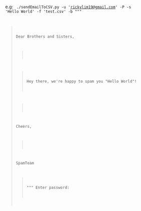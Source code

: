 e.g:
<code>
./sendEmailToCSV.py -u 'rickylim19@gmail.com' -P -s 'Hello World' -f 'test.csv' -b """
 > Dear Brothers and Sisters,
 >> 
 > 
 >> Hey there, we're happy to spam you "Hello World"!
 > 
 >> 
 > Cheers,
 >> 
 > SpamTeam
 >> """
 Enter password: 

</code>
